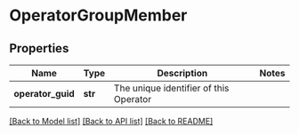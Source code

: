 # OperatorGroupMember

## Properties
Name | Type | Description | Notes
------------ | ------------- | ------------- | -------------
**operator_guid** | **str** | The unique identifier of this Operator | 

[[Back to Model list]](../README.md#documentation-for-models) [[Back to API list]](../README.md#documentation-for-api-endpoints) [[Back to README]](../README.md)


